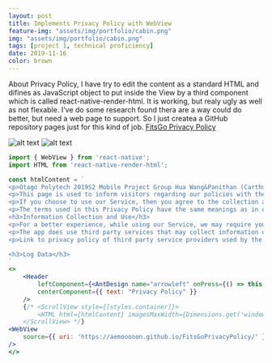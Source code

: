 ```yaml
---
layout: post
title: Implements Privacy Policy with WebView
feature-img: "assets/img/portfolio/cabin.png"
img: "assets/img/portfolio/cabin.png"
tags: [project 1, technical proficiency]
date: 2019-11-16
color: brown
---
```


About Privacy Policy, I have try to edit the content as a standard HTML and difines as JavaScript object to put inside the View by a third component which is called react-native-render-html. It is working, but realy ugly as well as not flexable. I've do some research found thera are a way could do better, but need a web page to support. So I just createa a GitHub repository pages just for this kind of job. [FitsGo Privacy Policy](https://aemooooon.github.io/FitsGoPrivacyPolicy/)

![alt text](https://github.com/aemooooon/app/blob/master/assets/img/p/058.png?raw=true "compare to two ways")
![alt text](https://github.com/aemooooon/app/blob/master/assets/img/p/059.png?raw=true "compare to two ways")

```jsx
import { WebView } from 'react-native';
import HTML from 'react-native-render-html';

const htmlContent = `
<p>Otago Polytech 2019S2 Mobile Project Group Hua Wang&Panithan (Carthur) Pongpatimet built the FitsGo app as a Free app. This SERVICE is provided by Otago Polytech at no cost and is intended for use as is.</p>
<p>This page is used to inform visitors regarding our policies with the collection, use, and disclosure of Personal Information if anyone decided to use our Service.</p>
<p>If you choose to use our Service, then you agree to the collection and use of information in relation to this policy. The Personal Information that we collect is used for providing and improving the Service. We will not use or share your information with anyone except as described in this Privacy Policy.</p>
<p>The terms used in this Privacy Policy have the same meanings as in our Terms and Conditions, which is accessible at FitsGo unless otherwise defined in this Privacy Policy.</p>
<h3>Information Collection and Use</h3>
<p>For a better experience, while using our Service, we may require you to provide us with certain personally identifiable information, including but not limited to location,email,icon. The information that we request will be retained by us and used as described in this privacy policy.</p>
<p>The app does use third party services that may collect information used to identify you.</p>
<p>Link to privacy policy of third party service providers used by the app <a target='_blank' href='https://www.google.com/policies/privacy/'>Google Play Services</a></p>

<h3>Log Data</h3>
`
<>
    <Header
        leftComponent={<AntDesign name="arrowleft" onPress={() => this.props.navigation.goBack()} size={32} color="white" />}
        centerComponent={{ text: "Privacy Policy" }}
    />
    {/* <ScrollView style={[styles.container]}>
        <HTML html={htmlContent} imagesMaxWidth={Dimensions.get('window').width-50} />
    </ScrollView> */}
<WebView
    source={{ uri: 'https://aemooooon.github.io/FitsGoPrivacyPolicy/' }}
/>
</>
```